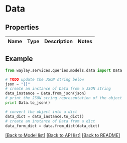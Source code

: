 # Data


## Properties

Name | Type | Description | Notes
------------ | ------------- | ------------- | -------------

## Example

```python
from waylay.services.queries.models.data import Data

# TODO update the JSON string below
json = "{}"
# create an instance of Data from a JSON string
data_instance = Data.from_json(json)
# print the JSON string representation of the object
print Data.to_json()

# convert the object into a dict
data_dict = data_instance.to_dict()
# create an instance of Data from a dict
data_form_dict = data.from_dict(data_dict)
```
[[Back to Model list]](../README.md#documentation-for-models) [[Back to API list]](../README.md#documentation-for-api-endpoints) [[Back to README]](../README.md)


